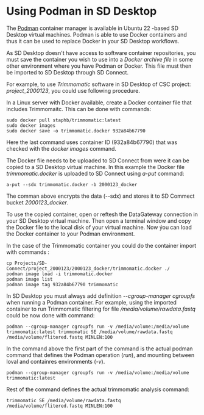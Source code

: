 # Using Podman in SD Desktop

The [Podman](https://podman.io/) container manager is available in Ubuntu 22 -based SD Desktop virtual machines.
Podman is able to use Docker containers and thus it can be used to replace Docker in your SD Desktop workflows.

As SD Desktop doesn't have access to software container repositories, 
you must save the container you wish to use into a _Docker archive file_ in some other environment where you have Podman or Docker.
This file must then be imported to SD Desktop through SD Connect.

For example, to use _Trimmomatic_ software in SD Desktop of CSC project: _project_2000123_, you could use following procedure.

In a Linux server with Docker available, create a Docker container file that includes Trimmomaitc.
This can be done with commands:
```text
sudo docker pull staphb/trimmomatic:latest
sudo docker images
sudo docker save -o trimmomatic.docker 932a84b67790
```
Here the last command uses container ID (932a84b67790) that was checked with the _docker images_ command.

The Docker file needs to be uploaded to SD Connect from were it can be copied to a SD Desktop virtual machine.
In this example the Docker file _trimmomatic.docker_ is uploaded to SD Connect using _a-put_ command:
```text
a-put --sdx trimmomatic.docker -b 2000123_docker  
```
The comman above encrypts the data (--sdx) and stores it to SD Commect bucket _2000123_docker_.

To use the copied container, open or reftesh the DataGateway connection in your SD Desktop virtual machine. Then open a terminal window and copy the Docker file to the local disk of your virtual machine. Now ýou can load the Docker container to your Podman environment. 

In the case of the Trimmomatic container you could do the container import with commands :

```text
cp Projects/SD-Connect/project_2000123/2000123_docker/trimmomatic.docker ./
podman image load -i trimmomatic.docker
podman image list 
podman image tag 932a84b67790 trimmomatic
```

In SD Desktop you must always add definition _--cgroup-manager cgroupfs_ when running a Podman container.
For example, using the imported container to run Trimmomatic filtering for file _/media/volume/rawdata.fastq_ could be now done
with command: 
 
```text
podman --cgroup-manager cgroupfs run -v /media/volume:/media/volume trimmomatic:latest trimmomatic SE /media/volume/rawdata.fastq  /media/volume/flitered.fastq MINLEN:100
```
In the command above the first part of the command is the actual podman command that defines the Podman operation (_run_), and mounting between loval and containres environments (_-v_).
```text
podman --cgroup-manager cgroupfs run -v /media/volume:/media/volume trimmomatic:latest
```
Rest of the command defines the actual trimmomatic analysis command:
```text
trimmomatic SE /media/volume/rawdata.fastq  /media/volume/flitered.fastq MINLEN:100
```
